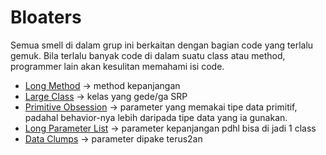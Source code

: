 # Bloaters

Semua smell di dalam grup ini berkaitan dengan bagian code yang terlalu gemuk. Bila terlalu banyak code di dalam suatu class atau method, programmer lain akan kesulitan memahami isi code.

- [Long Method](long_method) -> method kepanjangan
- [Large Class](large_class) -> kelas yang gede/ga SRP 
- [Primitive Obsession](primitive_obsession) -> parameter yang memakai tipe data primitif, padahal behavior-nya lebih daripada tipe data yang ia gunakan.
- [Long Parameter List](long_parameter_list) -> parameter kepanjangan pdhl bisa di jadi 1 class
- [Data Clumps](data_clumps) -> parameter dipake terus2an
